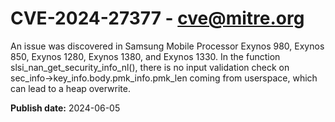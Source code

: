 # CVE-2024-27377 - cve@mitre.org

An issue was discovered in Samsung Mobile Processor Exynos 980, Exynos 850, Exynos 1280, Exynos 1380, and Exynos 1330. In the function slsi_nan_get_security_info_nl(), there is no input validation check on sec_info->key_info.body.pmk_info.pmk_len coming from userspace, which can lead to a heap overwrite.

**Publish date:** 2024-06-05
